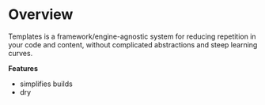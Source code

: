 # Overview

Templates is a framework/engine-agnostic system for reducing repetition in your code and content, without complicated abstractions and steep learning curves.


**Features**

- simplifies builds
- dry

